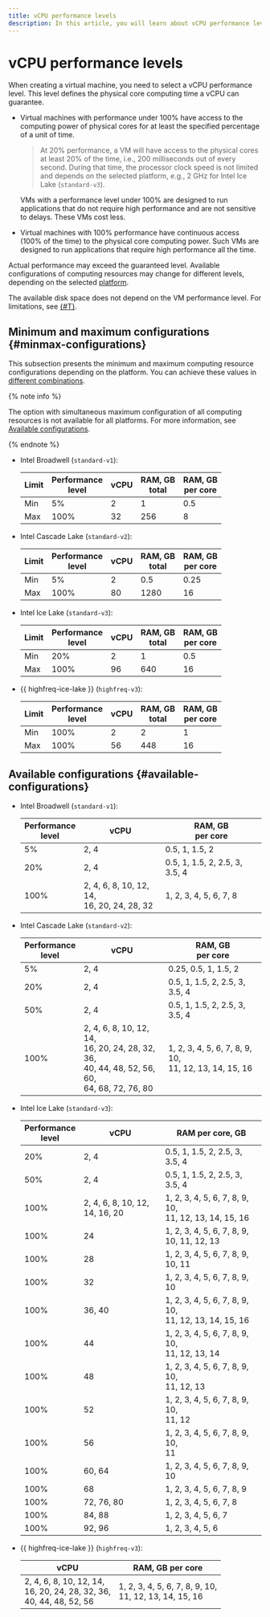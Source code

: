 ```yaml
---
title: vCPU performance levels
description: In this article, you will learn about vCPU performance levels and available configurations on different platforms.
---
```


# vCPU performance levels


When creating a virtual machine, you need to select a vCPU performance level. This level defines the physical core computing time a vCPU can guarantee.

* Virtual machines with performance under 100% have access to the computing power of physical cores for at least the specified percentage of a unit of time.

    > At 20% performance, a VM will have access to the physical cores at least 20% of the time, i.e., 200 milliseconds out of every second. During that time, the processor clock speed is not limited and depends on the selected platform, e.g., 2 GHz for Intel Ice Lake (`standard-v3`).

    VMs with a performance level under 100% are designed to run applications that do not require high performance and are not sensitive to delays. These VMs cost less.

* Virtual machines with 100% performance have continuous access (100% of the time) to the physical core computing power. Such VMs are designed to run applications that require high performance all the time.

Actual performance may exceed the guaranteed level. Available configurations of computing resources may change for different levels, depending on the selected [platform](vm-platforms.md).

The available disk space does not depend on the VM performance level. For limitations, see [{#T}](limits.md).

## Minimum and maximum configurations {#minmax-configurations}

This subsection presents the minimum and maximum computing resource configurations depending on the platform. You can achieve these values in [different combinations](#available-configurations).

{% note info %}

The option with simultaneous maximum configuration of all computing resources is not available for all platforms. For more information, see [Available configurations](#available-configurations).

{% endnote %}


* Intel Broadwell (`standard-v1`):

    Limit | Performance<br>level | vCPU | RAM, GB<br>total | RAM, GB<br>per core
    ------------ | ----------------------------- | ---- | ---------------- | -----------------
    Min         | 5%                            | 2    | 1                | 0.5
    Max        | 100%                          | 32   | 256              | 8

* Intel Cascade Lake (`standard-v2`):

    Limit | Performance<br>level | vCPU | RAM, GB<br>total | RAM, GB<br>per core
    ------------ | ----------------------------- | ---- | ---------------- | -----------------
    Min         | 5%                            | 2    | 0.5              | 0.25
    Max        | 100%                          | 80   | 1280             | 16

* Intel Ice Lake (`standard-v3`):

    Limit | Performance<br>level | vCPU | RAM, GB<br>total | RAM, GB<br>per core
    ------------ | ----------------------------- | ---- | ---------------- | -----------------
    Min         | 20%                           | 2    | 1                | 0.5
    Max        | 100%                          | 96   | 640              | 16

* {{ highfreq-ice-lake }} (`highfreq-v3`):

    Limit | Performance<br>level | vCPU | RAM, GB<br>total | RAM, GB<br>per core
    ------------ | ----------------------------- | ---- | ---------------- | -----------------
    Min         | 100%                          | 2    | 2                | 1
    Max        | 100%                          | 56   | 448              | 16

## Available configurations {#available-configurations}

* Intel Broadwell (`standard-v1`):

    Performance<br>level | vCPU | RAM, GB<br>per core
    --- | --- | ---
    5% | 2, 4 | 0.5, 1, 1.5, 2
    20% | 2, 4 | 0.5, 1, 1.5, 2, 2.5, 3, 3.5, 4
    100% | 2, 4, 6, 8, 10, 12, 14,<br> 16, 20, 24, 28, 32 | 1, 2, 3, 4, 5, 6, 7, 8

* Intel Cascade Lake (`standard-v2`):

    Performance<br>level | vCPU | RAM, GB<br>per core
    --- | --- | ---
    5% | 2, 4 | 0.25, 0.5, 1, 1.5, 2
    20% | 2, 4 | 0.5, 1, 1.5, 2, 2.5, 3, 3.5, 4
    50% | 2, 4 | 0.5, 1, 1.5, 2, 2.5, 3, 3.5, 4
    100% | 2, 4, 6, 8, 10, 12, 14,<br> 16, 20, 24, 28, 32, 36,<br> 40, 44, 48, 52, 56, 60,<br> 64, 68, 72, 76, 80 | 1, 2, 3, 4, 5, 6, 7, 8, 9, 10,<br> 11, 12, 13, 14, 15, 16

* Intel Ice Lake (`standard-v3`):

    Performance<br> level | vCPU | RAM per core, GB
    --- | --- | ---
    20% | 2, 4 | 0.5, 1, 1.5, 2, 2.5, 3, 3.5, 4
    50% | 2, 4 | 0.5, 1, 1.5, 2, 2.5, 3, 3.5, 4
    100% | 2, 4, 6, 8, 10, 12, 14, 16, 20 | 1, 2, 3, 4, 5, 6, 7, 8, 9, 10,<br> 11, 12, 13, 14, 15, 16
    100% | 24 | 1, 2, 3, 4, 5, 6, 7, 8, 9, 10, 11, 12, 13
    100% | 28 | 1, 2, 3, 4, 5, 6, 7, 8, 9, 10, 11
    100% | 32 | 1, 2, 3, 4, 5, 6, 7, 8, 9, 10
    100% | 36, 40 | 1, 2, 3, 4, 5, 6, 7, 8, 9, 10,<br> 11, 12, 13, 14, 15, 16 
    100% | 44 | 1, 2, 3, 4, 5, 6, 7, 8, 9, 10,<br> 11, 12, 13, 14
    100% | 48 | 1, 2, 3, 4, 5, 6, 7, 8, 9, 10,<br> 11, 12, 13
    100% | 52 | 1, 2, 3, 4, 5, 6, 7, 8, 9, 10,<br> 11, 12
    100% | 56 | 1, 2, 3, 4, 5, 6, 7, 8, 9, 10,<br> 11
    100% | 60, 64 | 1, 2, 3, 4, 5, 6, 7, 8, 9, 10
    100% | 68 | 1, 2, 3, 4, 5, 6, 7, 8, 9
    100% | 72, 76, 80 | 1, 2, 3, 4, 5, 6, 7, 8
    100% | 84, 88 | 1, 2, 3, 4, 5, 6, 7
    100% | 92, 96 | 1, 2, 3, 4, 5, 6

* {{ highfreq-ice-lake }} (`highfreq-v3`):

    vCPU | RAM, GB per core
    --- | --- 
    2, 4, 6, 8, 10, 12, 14,<br> 16, 20, 24, 28, 32, 36,<br> 40, 44, 48, 52, 56 | 1, 2, 3, 4, 5, 6, 7, 8, 9, 10,<br> 11, 12, 13, 14, 15, 16